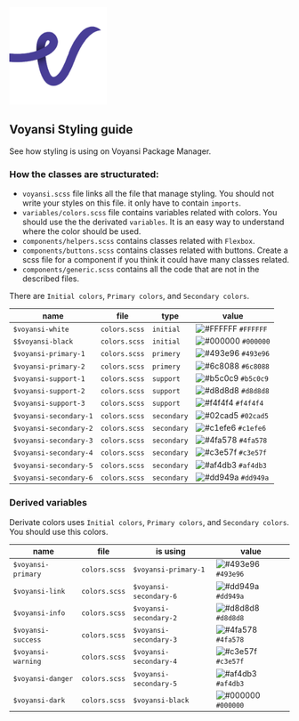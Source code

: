 <img src="assets/voyansi.png" lign="left" height="175">

## Voyansi Styling guide


See how styling is using on Voyansi Package Manager.

### How the classes are structurated:

- `voyansi.scss` file links all the file that manage styling. You should not write your styles on this file. it only have to contain `imports`.
- `variables/colors.scss` file contains variables related with colors. You should use the the derivated `variables`. It is an easy way to understand where the color should be used.
- `components/helpers.scss` contains classes related with `Flexbox`.
- `components/buttons.scss` contains classes related with buttons. Create a scss file for a component if you think it could have many classes related.
- `components/generic.scss` contains all the code that are not in the described files.

There are `Initial colors`, `Primary colors`, and `Secondary colors`.

| name                   | file          | type        | value                                                                     |
| ---------------------- | ------------- | ----------- | ------------------------------------------------------------------------- |
| `$voyansi-white`       | `colors.scss` | `initial`   | ![#FFFFFF](https://via.placeholder.com/15/FFFFFF/000000?text=+) `#FFFFFF` |
| `$$voyansi-black`      | `colors.scss` | `initial`   | ![#000000](https://via.placeholder.com/15/000000/000000?text=+) `#000000` |
| `$voyansi-primary-1`   | `colors.scss` | `primery`   | ![#493e96](https://via.placeholder.com/15/493e96/000000?text=+) `#493e96` |
| `$voyansi-primary-2`   | `colors.scss` | `primery`   | ![#6c8088](https://via.placeholder.com/15/6c8088/000000?text=+) `#6c8088` |
| `$voyansi-support-1`   | `colors.scss` | `support`   | ![#b5c0c9](https://via.placeholder.com/15/b5c0c9/000000?text=+) `#b5c0c9` |
| `$voyansi-support-2`   | `colors.scss` | `support`   | ![#d8d8d8](https://via.placeholder.com/15/d8d8d8/000000?text=+) `#d8d8d8` |
| `$voyansi-support-3`   | `colors.scss` | `support`   | ![#f4f4f4](https://via.placeholder.com/15/f4f4f4/000000?text=+) `#f4f4f4` |
| `$voyansi-secondary-1` | `colors.scss` | `secondary` | ![#02cad5](https://via.placeholder.com/15/02cad5/000000?text=+) `#02cad5` |
| `$voyansi-secondary-2` | `colors.scss` | `secondary` | ![#c1efe6](https://via.placeholder.com/15/c1efe6/000000?text=+) `#c1efe6` |
| `$voyansi-secondary-3` | `colors.scss` | `secondary` | ![#4fa578](https://via.placeholder.com/15/4fa578/000000?text=+) `#4fa578` |
| `$voyansi-secondary-4` | `colors.scss` | `secondary` | ![#c3e57f](https://via.placeholder.com/15/c3e57f/000000?text=+) `#c3e57f` |
| `$voyansi-secondary-5` | `colors.scss` | `secondary` | ![#af4db3](https://via.placeholder.com/15/af4db3/000000?text=+) `#af4db3` |
| `$voyansi-secondary-6` | `colors.scss` | `secondary` | ![#dd949a](https://via.placeholder.com/15/dd949a/000000?text=+) `#dd949a` |

### Derived variables

Derivate colors uses `Initial colors`, `Primary colors`, and `Secondary colors`. You should use this colors.

| name               | file          | is using               | value                                                                     |
| ------------------ | ------------- | ---------------------- | ------------------------------------------------------------------------- |
| `$voyansi-primary` | `colors.scss` | `$voyansi-primary-1`   | ![#493e96](https://via.placeholder.com/15/493e96/000000?text=+) `#493e96` |
| `$voyansi-link`    | `colors.scss` | `$voyansi-secondary-6` | ![#dd949a](https://via.placeholder.com/15/dd949a/000000?text=+) `#dd949a` |
| `$voyansi-info`    | `colors.scss` | `$voyansi-secondary-2` | ![#d8d8d8](https://via.placeholder.com/15/d8d8d8/000000?text=+) `#d8d8d8` |
| `$voyansi-success` | `colors.scss` | `$voyansi-secondary-3` | ![#4fa578](https://via.placeholder.com/15/4fa578/000000?text=+) `#4fa578` |
| `$voyansi-warning` | `colors.scss` | `$voyansi-secondary-4` | ![#c3e57f](https://via.placeholder.com/15/c3e57f/000000?text=+) `#c3e57f` |
| `$voyansi-danger`  | `colors.scss` | `$voyansi-secondary-5` | ![#af4db3](https://via.placeholder.com/15/af4db3/000000?text=+) `#af4db3` |
| `$voyansi-dark`    | `colors.scss` | `$voyansi-black`       | ![#000000](https://via.placeholder.com/15/000000/000000?text=+) `#000000` |
